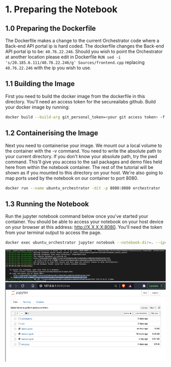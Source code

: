 # 1. Preparing the Notebook

## 1.0 Preparing the Dockerfile

The Dockerfile makes a change to the current Orchestrator code where a Back-end API portal ip is hard coded. The dockerfile changes the Back-end API portal ip to be: ```40.76.22.246```. Should you wish to point the Orchestrator at another location please edit in Dockerfile ```RUN sed -i 's/20.185.6.111/40.76.22.246/g' Sources/frontend.cpp``` replacing ```40.76.22.246``` with the ip you wish to use.

## 1.1 Building the Image

First you need to build the docker image from the dockerfile in this directory. You'll need an access token for the secureailabs github. Build your docker image by running:

```bash
docker build --build-arg git_personal_token=<your git access token> -f Dockerfile -t orchestrator .
```

## 1.2 Containerising the Image

Next you need to containerise your image. We mount our a local volume to the container with the -v command. You need to write the absolute path to your current directory. If you don't know your absolute path, try the pwd command. This'll give you access to the sail packages and demo files held here from within the notebook container. The rest of the tutorial will be shown as if you mounted to this directory on your host. We're also going to map ports used by the notebook on our container to port 8080.

```bash
docker run --name ubuntu_orchestrator -dit -p 8080:8080 orchestrator
```

## 1.3 Running the Notebook

Run the jupyter notebook command below once you've started your container. You should be able to access your notebook on your host device on your browser at this address: http://X.X.X.X:8080. You'll need the token from your terminal output to access the page.

```bash
docker exec ubuntu_orchestrator jupyter notebook --notebook-dir=. --ip=0.0.0.0 --port=8080 --allow-root
```


![notebook](images/2.png)
![terminal output](images/1.png)
